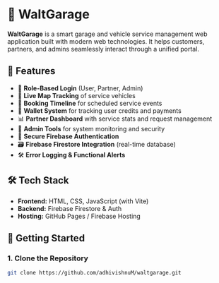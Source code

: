 # 🚗 WaltGarage

**WaltGarage** is a smart garage and vehicle service management web application built with modern web technologies. It helps customers, partners, and admins seamlessly interact through a unified portal.

## 🌟 Features

- 🔐 **Role-Based Login** (User, Partner, Admin)
- 📍 **Live Map Tracking** of service vehicles
- 📅 **Booking Timeline** for scheduled service events
- 👛 **Wallet System** for tracking user credits and payments
- 📊 **Partner Dashboard** with service stats and request management
- 🧰 **Admin Tools** for system monitoring and security
- 🔐 **Secure Firebase Authentication**
- 🗃️ **Firebase Firestore Integration** (real-time database)
- 🛠️ **Error Logging & Functional Alerts**

## 🛠 Tech Stack

- **Frontend:** HTML, CSS, JavaScript (with Vite)
- **Backend:** Firebase Firestore & Auth
- **Hosting:** GitHub Pages / Firebase Hosting

## 🚀 Getting Started

### 1. Clone the Repository
```bash
git clone https://github.com/adhivishnuM/waltgarage.git
